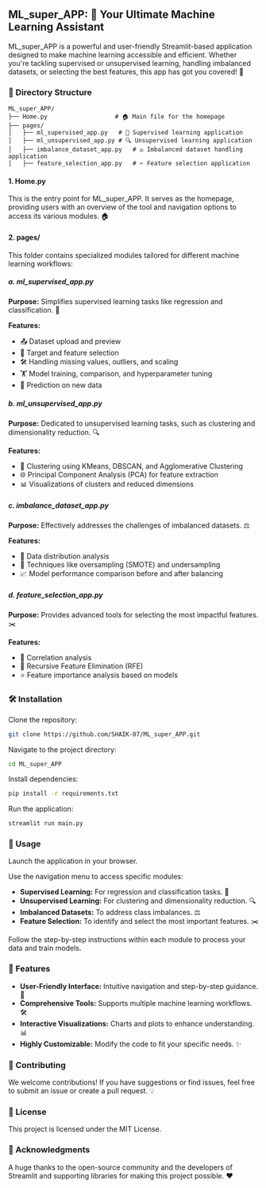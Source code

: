## ML_super_APP: 🚀 Your Ultimate Machine Learning Assistant

ML_super_APP is a powerful and user-friendly Streamlit-based application designed to make machine learning accessible and efficient. Whether you're tackling supervised or unsupervised learning, handling imbalanced datasets, or selecting the best features, this app has got you covered! 🎯

### 📂 Directory Structure

```
ML_super_APP/
├── Home.py                   # 🏠 Main file for the homepage
├── pages/
│   ├── ml_supervised_app.py   # 🤖 Supervised learning application
│   ├── ml_unsupervised_app.py # 🔍 Unsupervised learning application
│   ├── imbalance_dataset_app.py   # ⚖️ Imbalanced dataset handling application
│   ├── feature_selection_app.py   # ✂️ Feature selection application
```

#### 1. Home.py

This is the entry point for ML_super_APP. It serves as the homepage, providing users with an overview of the tool and navigation options to access its various modules. 🏠

#### 2. pages/

This folder contains specialized modules tailored for different machine learning workflows:

##### a. ml_supervised_app.py

**Purpose:** Simplifies supervised learning tasks like regression and classification. 🧠

**Features:**

- 📤 Dataset upload and preview
- 🎯 Target and feature selection
- 🛠️ Handling missing values, outliers, and scaling
- 🏋️ Model training, comparison, and hyperparameter tuning
- 🔮 Prediction on new data

##### b. ml_unsupervised_app.py

**Purpose:** Dedicated to unsupervised learning tasks, such as clustering and dimensionality reduction. 🔍

**Features:**

- 🎨 Clustering using KMeans, DBSCAN, and Agglomerative Clustering
- 🌐 Principal Component Analysis (PCA) for feature extraction
- 📊 Visualizations of clusters and reduced dimensions

##### c. imbalance_dataset_app.py

**Purpose:** Effectively addresses the challenges of imbalanced datasets. ⚖️

**Features:**

- 🔎 Data distribution analysis
- 🔄 Techniques like oversampling (SMOTE) and undersampling
- 📈 Model performance comparison before and after balancing

##### d. feature_selection_app.py

**Purpose:** Provides advanced tools for selecting the most impactful features. ✂️

**Features:**

- 🔗 Correlation analysis
- 🔄 Recursive Feature Elimination (RFE)
- ⭐ Feature importance analysis based on models

### 🛠️ Installation

Clone the repository:

```sh
git clone https://github.com/SHAIK-07/ML_super_APP.git
```

Navigate to the project directory:

```sh
cd ML_super_APP
```

Install dependencies:

```sh
pip install -r requirements.txt
```

Run the application:

```sh
streamlit run main.py
```

### 🚀 Usage

Launch the application in your browser.

Use the navigation menu to access specific modules:

- **Supervised Learning:** For regression and classification tasks. 🤖
- **Unsupervised Learning:** For clustering and dimensionality reduction. 🔍
- **Imbalanced Datasets:** To address class imbalances. ⚖️
- **Feature Selection:** To identify and select the most important features. ✂️

Follow the step-by-step instructions within each module to process your data and train models.

### 🌟 Features

- **User-Friendly Interface:** Intuitive navigation and step-by-step guidance. 🧭
- **Comprehensive Tools:** Supports multiple machine learning workflows. 🛠️
- **Interactive Visualizations:** Charts and plots to enhance understanding. 📊
- **Highly Customizable:** Modify the code to fit your specific needs. ✨

### 🤝 Contributing

We welcome contributions! If you have suggestions or find issues, feel free to submit an issue or create a pull request. 💡

### 📜 License

This project is licensed under the MIT License.

### 🙏 Acknowledgments

A huge thanks to the open-source community and the developers of Streamlit and supporting libraries for making this project possible. ❤️
